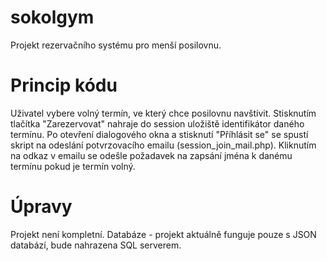 # sokolgym

Projekt rezervačního systému pro menší posilovnu.

# Princip kódu
Uživatel vybere volný termín, ve který chce posilovnu navštívit. Stisknutím tlačítka "Zarezervovat" nahraje do session uložiště identifikátor daného termínu.
Po otevření dialogového okna a stisknutí "Příhlásit se" se spustí skript na odeslání potvrzovacího emailu (session_join_mail.php).
Kliknutím na odkaz v emailu se odešle požadavek na zapsání jména k danému termínu pokud je termín volný.

# Úpravy
Projekt není kompletní.
Databáze - projekt aktuálně funguje pouze s JSON databází, bude nahrazena SQL serverem.
